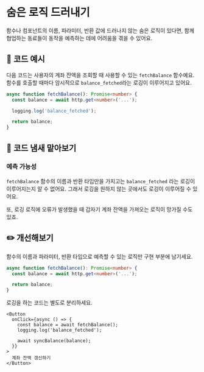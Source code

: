 # 숨은 로직 드러내기

<div style="margin-top: 16px">
<Badge type="info" text="예측 가능성" />
</div>

함수나 컴포넌트의 이름, 파라미터, 반환 값에 드러나지 않는 숨은 로직이 있다면, 함께 협업하는 동료들이 동작을 예측하는 데에 어려움을 겪을 수 있어요.

## 📝 코드 예시

다음 코드는 사용자의 계좌 잔액을 조회할 때 사용할 수 있는 `fetchBalance` 함수예요. 함수를 호출할 때마다 암시적으로 `balance_fetched`라는 로깅이 이루어지고 있어요.

```typescript 4
async function fetchBalance(): Promise<number> {  
  const balance = await http.get<number>('...');

  logging.log('balance_fetched');

  return balance;
}
```

## 👃 코드 냄새 맡아보기

### 예측 가능성

`fetchBalance` 함수의 이름과 반환 타입만을 가지고는 `balance_fetched` 라는 로깅이 이루어지는지 알 수 없어요. 그래서 로깅을 원하지 않는 곳에서도 로깅이 이루어질 수 있어요. 

또, 로깅 로직에 오류가 발생했을 때 갑자기 계좌 잔액을 가져오는 로직이 망가질 수도 있죠.

## ✏️ 개선해보기

함수의 이름과 파라미터, 반환 타입으로 예측할 수 있는 로직만 구현 부분에 남기세요.

```typescript
async function fetchBalance(): Promise<number> {
  const balance = await http.get<number>('...');

  return balance;
}
```

로깅을 하는 코드는 별도로 분리하세요.

```tsx
<Button 
  onClick={async () => {
    const balance = await fetchBalance();
    logging.log('balance_fetched');

    await syncBalance(balance);
  }}
>
  계좌 잔액 갱신하기
</Button>
```